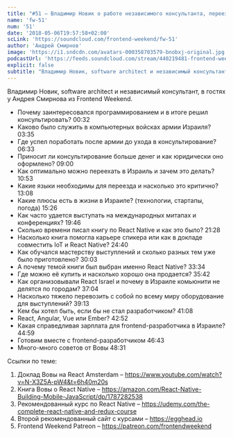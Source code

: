 ```yaml
---
title: "#51 – Владимир Новик о работе независимого консультанта, переезде в Израиль и книге про React Native"
name: 'fw-51'
num: '51'
date: '2018-05-06T19:57:58+02:00'
scLink: 'https://soundcloud.com/frontend-weekend/fw-51'
author: 'Андрей Смирнов'
image: 'https://i1.sndcdn.com/avatars-000358703579-bnobxj-original.jpg'
podcastUrl: 'https://feeds.soundcloud.com/stream/440219481-frontend-weekend-fw-51.m4a'
explicit: false
subtitle: "Владимир Новик, software architect и независимый консультант, в гостях у Андрея Смирнова из Frontend Weekend.  "
---
```

Владимир Новик, software architect и независимый консультант, в гостях у Андрея Смирнова из Frontend Weekend.  

- Почему заинтересовался программированием и в итоге решил консультировать? <timecode>00:32</timecode>
- Каково было служить в компьютерных войсках армии Израиля? <timecode>03:35</timecode>
- Где успел поработать после армии до ухода в консультирование? <timecode>06:33</timecode>
- Приносит ли консультирование больше денег и как юридически оно оформлено? <timecode>09:00</timecode>
- Как оптимально можно переехать в Израиль и зачем это делать? <timecode>10:53</timecode>
- Какие языки необходимы для переезда и насколько это критично? <timecode>13:08</timecode>
- Какие плюсы есть в жизни в Израиле? (технологии, стартапы, погода) <timecode>15:26</timecode>
- Как часто удается выступать на международных митапах и конференциях? <timecode>19:46</timecode>
- Сколько времени писал книгу по React Native и как это было? <timecode>21:28</timecode>
- Насколько книга помогла карьере спикера или как в докладе совместить IoT и React Native? <timecode>24:40</timecode>
- Как обучался мастерству выступлений и сколько разных тем уже было приготовлено? <timecode>30:03</timecode>
- А почему темой книги был выбран именно React Native? <timecode>33:34</timecode>
- Где можно её купить и насколько хорошо она продается? <timecode>35:42</timecode>
- Как организовывали React Israel и почему в Израиле комьюнити не делятся по городам? <timecode>37:04</timecode>
- Насколько тяжело перевозить с собой по всему миру оборудование для выступлений? <timecode>39:13</timecode>
- Кем бы хотел быть, если бы не стал разработчиком? <timecode>41:08</timecode>
- React, Angular, Vue или Ember? <timecode>42:52</timecode>
- Какая справедливая зарплата для frontend-разработчика в Израиле? <timecode>44:59</timecode>
- Готовим вместе с frontend-разработчиком <timecode>46:43</timecode>
- Много-много советов от Вовы <timecode>48:31</timecode>

Ссылки по теме:
1) Доклад Вовы на React Amsterdam – https://www.youtube.com/watch?v=N-X3Z5A-pW4&t=6h40m20s
2) Книга Вовы о React Native – https://amazon.com/React-Native-Building-Mobile-JavaScript/dp/1787282538
3) Рекомендованный курс по React Native – https://udemy.com/the-complete-react-native-and-redux-course
4) Второй рекомендованный сайт с курсами – https://egghead.io
5) Frontend Weekend Patreon – https://patreon.com/frontendweekend
